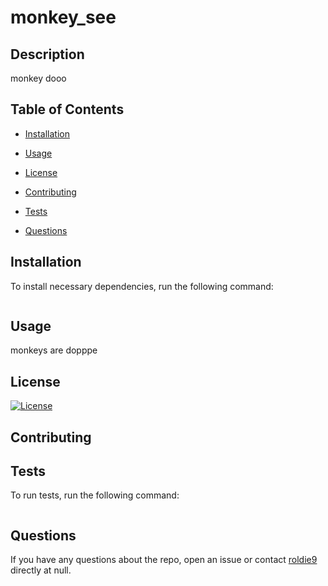 
# monkey_see

## Description

monkey dooo
        
## Table of Contents
        
* [Installation](#installation)
        
* [Usage](#usage)
        
* [License](#license)
        
* [Contributing](#contributing)
        
* [Tests](#tests)
        
* [Questions](#questions)
        
## Installation
        
To install necessary dependencies, run the following command:
        
```

```
        
## Usage

monkeys are dopppe
        
## License

[![License](https://img.shields.io/badge/License-Apache%202.0-blue.svg)](https://opensource.org/licenses/Apache-2.0)
        
## Contributing
        


## Tests
        
To run tests, run the following command:
        
```

```
        
## Questions
        
If you have any questions about the repo, open an issue or contact [roldie9](https://api.github.com/users/roldie9) directly at null.
        
